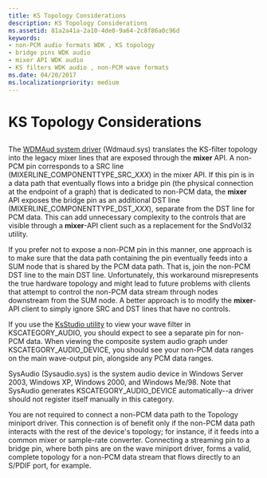 ```yaml
---
title: KS Topology Considerations
description: KS Topology Considerations
ms.assetid: 81a2a41a-2a10-4de0-9a64-2c8f86a0c96d
keywords:
- non-PCM audio formats WDK , KS topology
- bridge pins WDK audio
- mixer API WDK audio
- KS filters WDK audio , non-PCM wave formats
ms.date: 04/20/2017
ms.localizationpriority: medium
---
```


# KS Topology Considerations


## <span id="ks_topology_considerations"></span><span id="KS_TOPOLOGY_CONSIDERATIONS"></span>


The [WDMAud system driver](user-mode-wdm-audio-components.md#wdmaud_system_driver) (Wdmaud.sys) translates the KS-filter topology into the legacy mixer lines that are exposed through the **mixer** API. A non-PCM pin corresponds to a SRC line (MIXERLINE\_COMPONENTTYPE\_SRC\_*XXX*) in the mixer API. If this pin is in a data path that eventually flows into a bridge pin (the physical connection at the endpoint of a graph) that is dedicated to non-PCM data, the **mixer** API exposes the bridge pin as an additional DST line (MIXERLINE\_COMPONENTTYPE\_DST\_*XXX*), separate from the DST line for PCM data. This can add unnecessary complexity to the controls that are visible through a **mixer**-API client such as a replacement for the SndVol32 utility.

If you prefer not to expose a non-PCM pin in this manner, one approach is to make sure that the data path containing the pin eventually feeds into a SUM node that is shared by the PCM data path. That is, join the non-PCM DST line to the main DST line. Unfortunately, this workaround misrepresents the true hardware topology and might lead to future problems with clients that attempt to control the non-PCM data stream through nodes downstream from the SUM node. A better approach is to modify the **mixer**-API client to simply ignore SRC and DST lines that have no controls.

If you use the [KsStudio utility](ksstudio-utility.md) to view your wave filter in KSCATEGORY\_AUDIO, you should expect to see a separate pin for non-PCM data. When viewing the composite system audio graph under KSCATEGORY\_AUDIO\_DEVICE, you should see your non-PCM data ranges on the main wave-output pin, alongside any PCM data ranges.

SysAudio (Sysaudio.sys) is the system audio device in Windows Server 2003, Windows XP, Windows 2000, and Windows Me/98. Note that SysAudio generates KSCATEGORY\_AUDIO\_DEVICE automatically--a driver should not register itself manually in this category.

You are not required to connect a non-PCM data path to the Topology miniport driver. This connection is of benefit only if the non-PCM data path interacts with the rest of the device's topology; for instance, if it feeds into a common mixer or sample-rate converter. Connecting a streaming pin to a bridge pin, where both pins are on the wave miniport driver, forms a valid, complete topology for a non-PCM data stream that flows directly to an S/PDIF port, for example.

 

 




